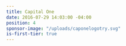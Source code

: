 ```yaml
---
title: Capital One
date: 2016-07-29 14:03:00 -04:00
position: 4
sponsor-image: "/uploads/caponelogotry.svg"
is-first-tier: true
---
```


